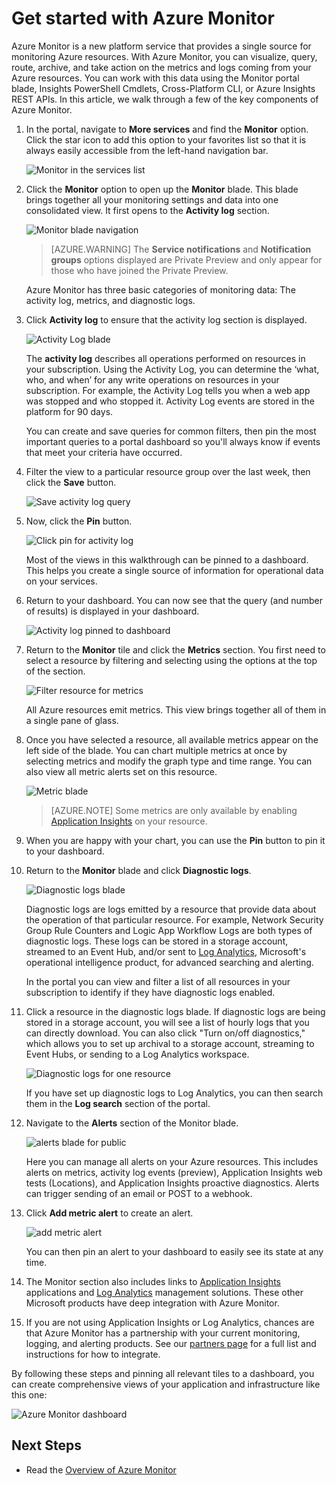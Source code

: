 <properties
	pageTitle="Get started with Azure Monitor | Microsoft Azure"
	description="Get started using Azure Monitor to gain insight into the operation of your resources and take action based off of data."
	authors="johnkemnetz"
	manager="rboucher"
	editor=""
	services="monitoring-and-diagnostics"
	documentationCenter="monitoring-and-diagnostics"/>

<tags
	ms.service="monitoring-and-diagnostics"
	ms.workload="na"
	ms.tgt_pltfrm="na"
	ms.devlang="na"
	ms.topic="article"
	ms.date="09/26/2016"
	ms.author="johnkem"/>

# Get started with Azure Monitor

Azure Monitor is a new platform service that provides a single source for monitoring Azure resources. With Azure Monitor, you can visualize, query, route, archive, and take action on the metrics and logs coming from your Azure resources. You can work with this data using the Monitor portal blade, Insights PowerShell Cmdlets, Cross-Platform CLI, or Azure Insights REST APIs. In this article, we walk through a few of the key components of Azure Monitor.

1. In the portal, navigate to **More services** and find the **Monitor** option. Click the star icon to add this option to your favorites list so that it is always easily accessible from the left-hand navigation bar.

    ![Monitor in the services list](./media/monitoring-get-started/monitor-more-services.png)

2. Click the **Monitor** option to open up the **Monitor** blade. This blade brings together all your monitoring settings and data into one consolidated view. It first opens to the **Activity log** section.

    ![Monitor blade navigation](./media/monitoring-get-started/monitor-blade-nav.png)

    > [AZURE.WARNING] The **Service notifications** and **Notification groups** options displayed are Private Preview and only appear for those who have joined the Private Preview.

    Azure Monitor has three basic categories of monitoring data: The activity log, metrics, and diagnostic logs.

3. Click **Activity log** to ensure that the activity log section is displayed.

    ![Activity Log blade](./media/monitoring-get-started/monitor-act-log-blade.png)

    The **activity log** describes all operations performed on resources in your subscription. Using the Activity Log, you can determine the ‘what, who, and when’ for any write operations on resources in your subscription. For example, the Activity Log tells you when a web app was stopped and who stopped it. Activity Log events are stored in the platform for 90 days.
   
    You can create and save queries for common filters, then pin the most important queries to a portal dashboard so you'll always know if events that meet your criteria have occurred.

4. Filter the view to a particular resource group over the last week, then click the **Save** button.

    ![Save activity log query](./media/monitoring-get-started/monitor-act-log-save.png)

5. Now, click the **Pin** button.

    ![Click pin for activity log](./media/monitoring-get-started/monitor-act-log-pin.png)

    Most of the views in this walkthrough can be pinned to a dashboard. This helps you create a single source of information for operational data on your services. 

6. Return to your dashboard. You can now see that the query (and number of results) is displayed in your dashboard.

    ![Activity log pinned to dashboard](./media/monitoring-get-started/monitor-act-log-db.png)

7. Return to the **Monitor** tile and click the **Metrics** section. You first need to select a resource by filtering and selecting using the options at the top of the section.

    ![Filter resource for metrics](./media/monitoring-get-started/monitor-met-filter.png)

    All Azure resources emit metrics. This view brings together all of them in a single pane of glass.

8. Once you have selected a resource, all available metrics appear on the left side of the blade. You can chart multiple metrics at once by selecting metrics and modify the graph type and time range. You can also view all metric alerts set on this resource.

    ![Metric blade](./media/monitoring-get-started/monitor-metric-blade.png)

    > [AZURE.NOTE] Some metrics are only available by enabling [Application Insights](../application-insights/app-insights-overview.md) on your resource.

9. When you are happy with your chart, you can use the **Pin** button to pin it to your dashboard.

10. Return to the **Monitor** blade and click **Diagnostic logs**.

    ![Diagnostic logs blade](./media/monitoring-get-started/monitor-diaglogs-blade.png)

    Diagnostic logs are logs emitted by a resource that provide data about the operation of that particular resource. For example, Network Security Group Rule Counters and Logic App Workflow Logs are both types of diagnostic logs. These logs can be stored in a storage account, streamed to an Event Hub, and/or sent to [Log Analytics](../log-analytics/log-analytics-overview.md), Microsoft's operational intelligence product, for advanced searching and alerting.
   
    In the portal you can view and filter a list of all resources in your subscription to identify if they have diagnostic logs enabled.

11. Click a resource in the diagnostic logs blade. If diagnostic logs are being stored in a storage account, you will see a list of hourly logs that you can directly download. You can also click "Turn on/off diagnostics," which allows you to set up archival to a storage account, streaming to Event Hubs, or sending to a Log Analytics workspace.

    ![Diagnostic logs for one resource](./media/monitoring-get-started/monitor-diaglogs-detail.png)

    If you have set up diagnostic logs to Log Analytics, you can then search them in the **Log search** section of the portal.

12. Navigate to the **Alerts** section of the Monitor blade.

    ![alerts blade for public](./media/monitoring-get-started/monitor-alerts-nopp.png)

    Here you can manage all alerts on your Azure resources. This includes alerts on metrics, activity log events (preview), Application Insights web tests (Locations), and Application Insights proactive diagnostics. Alerts can trigger sending of an email or POST to a webhook.
   
13. Click **Add metric alert** to create an alert.

    ![add metric alert](./media/monitoring-get-started/monitor-alerts-add.png)

    You can then pin an alert to your dashboard to easily see its state at any time.

14. The Monitor section also includes links to [Application Insights](../application-insights/app-insights-overview.md) applications and [Log Analytics](../log-analytics/log-analytics-overview.md) management solutions. These other Microsoft products have deep integration with Azure Monitor.

15. If you are not using Application Insights or Log Analytics, chances are that Azure Monitor has a partnership with your current monitoring, logging, and alerting products. See our [partners page](./monitoring-partners.md) for a full list and instructions for how to integrate.

By following these steps and pinning all relevant tiles to a dashboard, you can create comprehensive views of your application and infrastructure like this one:

![Azure Monitor dashboard](./media/monitoring-get-started/monitor-final-dash.png)


## Next Steps
- Read the [Overview of Azure Monitor](./monitoring-overview.md)
